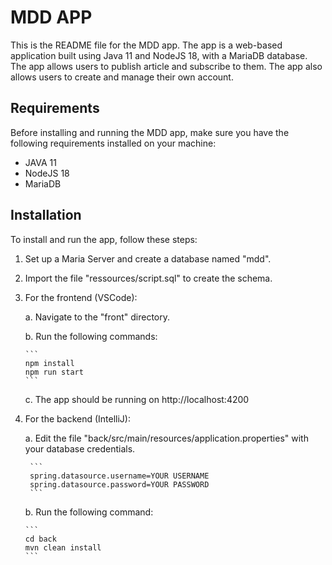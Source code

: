 # MDD APP

This is the README file for the MDD app. The app is a web-based application built using Java 11 and NodeJS 18, with a MariaDB database. The app allows users to publish article and subscribe to them. The app also allows users to create and manage their own account.

## Requirements
Before installing and running the MDD app, make sure you have the following requirements installed on your machine:

 - JAVA 11
 - NodeJS 18
 - MariaDB


## Installation

To install and run the app, follow these steps:

1. Set up a Maria Server and create a database named "mdd".

2. Import the file "ressources/script.sql" to create the schema.

3. For the frontend (VSCode):

    a. Navigate to the "front" directory.
    
    b. Run the following commands:
    
       ```
       npm install
       npm run start
       ```

    c. The app should be running on http://localhost:4200

4. For the backend (IntelliJ):

    a. Edit the file "back/src/main/resources/application.properties" with your database credentials.

        ```
        spring.datasource.username=YOUR USERNAME
        spring.datasource.password=YOUR PASSWORD
        ```
    
    b. Run the following command:
    
       ```
       cd back
       mvn clean install
       ```


